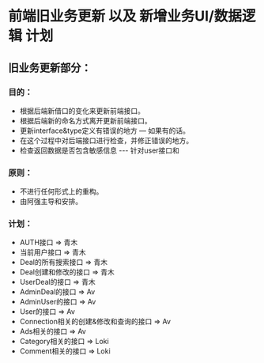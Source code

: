 # 前端旧业务更新 以及 新增业务UI/数据逻辑 计划


## 旧业务更新部分：


### 目的：
  - 根据后端新借口的变化来更新前端接口。
  - 根据后端新的命名方式离开更新前端接口。
  - 更新interface&type定义有错误的地方 — 如果有的话。
  - 在这个过程中对后端接口进行检查，并修正错误的地方。
  - 检查返回数据是否包含敏感信息 --- 针对user接口和

### 原则：
  - 不进行任何形式上的重构。
  - 由阿强主导和安排。

### 计划：
  - AUTH接口 => 青木
  - 当前用户接口 => 青木
  - Deal的所有搜索接口 => 青木
  - Deal创建和修改的接口 => 青木
  - UserDeal的接口 => 青木
  - AdminDeal的接口 => Av
  - AdminUser的接口 => Av
  - User的接口 => Av
  - Connection相关的创建&修改和查询的接口 => Av
  - Ads相关的接口 => Av
  - Category相关的接口 => Loki
  - Comment相关的接口 => Loki
